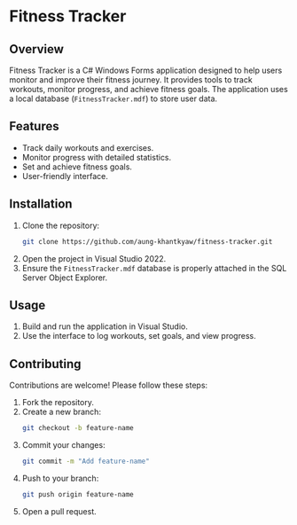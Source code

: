 # Fitness Tracker

## Overview
Fitness Tracker is a C# Windows Forms application designed to help users monitor and improve their fitness journey. It provides tools to track workouts, monitor progress, and achieve fitness goals. The application uses a local database (`FitnessTracker.mdf`) to store user data.

## Features
- Track daily workouts and exercises.
- Monitor progress with detailed statistics.
- Set and achieve fitness goals.
- User-friendly interface.

## Installation
1. Clone the repository:
    ```bash
    git clone https://github.com/aung-khantkyaw/fitness-tracker.git
    ```
2. Open the project in Visual Studio 2022.
3. Ensure the `FitnessTracker.mdf` database is properly attached in the SQL Server Object Explorer.

## Usage
1. Build and run the application in Visual Studio.
2. Use the interface to log workouts, set goals, and view progress.

## Contributing
Contributions are welcome! Please follow these steps:
1. Fork the repository.
2. Create a new branch:
    ```bash
    git checkout -b feature-name
    ```
3. Commit your changes:
    ```bash
    git commit -m "Add feature-name"
    ```
4. Push to your branch:
    ```bash
    git push origin feature-name
    ```
5. Open a pull request.
